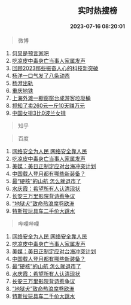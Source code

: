 <div align="center"><h2>实时热搜榜</h2><h4>2023-07-16 08:20:01</h4></div>

> 微博  

1. [何炅是预言家吧](https://s.weibo.com/weibo?q=%23%E4%BD%95%E7%82%85%E6%98%AF%E9%A2%84%E8%A8%80%E5%AE%B6%E5%90%A7%23&t=31&band_rank=1&Refer=top)<br />
2. [吃凉皮中毒身亡当事人家属发声](https://s.weibo.com/weibo?q=%23%E5%90%83%E5%87%89%E7%9A%AE%E4%B8%AD%E6%AF%92%E8%BA%AB%E4%BA%A1%E5%BD%93%E4%BA%8B%E4%BA%BA%E5%AE%B6%E5%B1%9E%E5%8F%91%E5%A3%B0%23&t=31&band_rank=2&Refer=top)<br />
3. [回顾2023那些振奋人心的科技新突破](https://s.weibo.com/weibo?q=%23%E5%9B%9E%E9%A1%BE2023%E9%82%A3%E4%BA%9B%E6%8C%AF%E5%A5%8B%E4%BA%BA%E5%BF%83%E7%9A%84%E7%A7%91%E6%8A%80%E6%96%B0%E7%AA%81%E7%A0%B4%23&t=31&band_rank=3&Refer=top)<br />
4. [杨洋一口气发了八条动态](https://s.weibo.com/weibo?q=%23%E6%9D%A8%E6%B4%8B%E4%B8%80%E5%8F%A3%E6%B0%94%E5%8F%91%E4%BA%86%E5%85%AB%E6%9D%A1%E5%8A%A8%E6%80%81%23&t=31&band_rank=4&Refer=top)<br />
5. [杨澄出轨](https://s.weibo.com/weibo?q=%23%E6%9D%A8%E6%BE%84%E5%87%BA%E8%BD%A8%23&t=31&band_rank=5&Refer=top)<br />
6. [重庆地铁](https://s.weibo.com/weibo?q=%23%E9%87%8D%E5%BA%86%E5%9C%B0%E9%93%81%23&t=31&band_rank=6&Refer=top)<br />
7. [上海外滩一橱窗窗台成游客垃圾桶](https://s.weibo.com/weibo?q=%23%E4%B8%8A%E6%B5%B7%E5%A4%96%E6%BB%A9%E4%B8%80%E6%A9%B1%E7%AA%97%E7%AA%97%E5%8F%B0%E6%88%90%E6%B8%B8%E5%AE%A2%E5%9E%83%E5%9C%BE%E6%A1%B6%23&t=31&band_rank=7&Refer=top)<br />
8. [抓知了卖260元一斤10天赚万元](https://s.weibo.com/weibo?q=%23%E6%8A%93%E7%9F%A5%E4%BA%86%E5%8D%96260%E5%85%83%E4%B8%80%E6%96%A410%E5%A4%A9%E8%B5%9A%E4%B8%87%E5%85%83%23&t=31&band_rank=8&Refer=top)<br />
9. [中国女排3比0波兰女排](https://s.weibo.com/weibo?q=%23%E4%B8%AD%E5%9B%BD%E5%A5%B3%E6%8E%923%E6%AF%940%E6%B3%A2%E5%85%B0%E5%A5%B3%E6%8E%92%23&t=31&band_rank=9&Refer=top)<br />

> 知乎  


> 百度  

1. [网络安全为人民 网络安全靠人民](https://www.baidu.com/s?wd=%E7%BD%91%E7%BB%9C%E5%AE%89%E5%85%A8%E4%B8%BA%E4%BA%BA%E6%B0%91+%E7%BD%91%E7%BB%9C%E5%AE%89%E5%85%A8%E9%9D%A0%E4%BA%BA%E6%B0%91&sa=fyb_news&rsv_dl=fyb_news)<br />
2. [吃凉皮中毒身亡当事人家属发声](https://www.baidu.com/s?wd=%E5%90%83%E5%87%89%E7%9A%AE%E4%B8%AD%E6%AF%92%E8%BA%AB%E4%BA%A1%E5%BD%93%E4%BA%8B%E4%BA%BA%E5%AE%B6%E5%B1%9E%E5%8F%91%E5%A3%B0&sa=fyb_news&rsv_dl=fyb_news)<br />
3. [美媒：美日正制定应对台海冲突计划](https://www.baidu.com/s?wd=%E7%BE%8E%E5%AA%92%EF%BC%9A%E7%BE%8E%E6%97%A5%E6%AD%A3%E5%88%B6%E5%AE%9A%E5%BA%94%E5%AF%B9%E5%8F%B0%E6%B5%B7%E5%86%B2%E7%AA%81%E8%AE%A1%E5%88%92&sa=fyb_news&rsv_dl=fyb_news)<br />
4. [中国载人登月都有哪些新装备？](https://www.baidu.com/s?wd=%E4%B8%AD%E5%9B%BD%E8%BD%BD%E4%BA%BA%E7%99%BB%E6%9C%88%E9%83%BD%E6%9C%89%E5%93%AA%E4%BA%9B%E6%96%B0%E8%A3%85%E5%A4%87%EF%BC%9F&sa=fyb_news&rsv_dl=fyb_news)<br />
5. [最“硬核”的山航 怎么就退市了](https://www.baidu.com/s?wd=%E6%9C%80%E2%80%9C%E7%A1%AC%E6%A0%B8%E2%80%9D%E7%9A%84%E5%B1%B1%E8%88%AA+%E6%80%8E%E4%B9%88%E5%B0%B1%E9%80%80%E5%B8%82%E4%BA%86&sa=fyb_news&rsv_dl=fyb_news)<br />
6. [水庆霞：希望所有人认清现状](https://www.baidu.com/s?wd=%E6%B0%B4%E5%BA%86%E9%9C%9E%EF%BC%9A%E5%B8%8C%E6%9C%9B%E6%89%80%E6%9C%89%E4%BA%BA%E8%AE%A4%E6%B8%85%E7%8E%B0%E7%8A%B6&sa=fyb_news&rsv_dl=fyb_news)<br />
7. [长安三万里影院背诗惹争议](https://www.baidu.com/s?wd=%E9%95%BF%E5%AE%89%E4%B8%89%E4%B8%87%E9%87%8C%E5%BD%B1%E9%99%A2%E8%83%8C%E8%AF%97%E6%83%B9%E4%BA%89%E8%AE%AE&sa=fyb_news&rsv_dl=fyb_news)<br />
8. [“地狱犬”致命热浪席卷欧洲](https://www.baidu.com/s?wd=%E2%80%9C%E5%9C%B0%E7%8B%B1%E7%8A%AC%E2%80%9D%E8%87%B4%E5%91%BD%E7%83%AD%E6%B5%AA%E5%B8%AD%E5%8D%B7%E6%AC%A7%E6%B4%B2&sa=fyb_news&rsv_dl=fyb_news)<br />
9. [特斯拉玩具车二手价大跳水](https://www.baidu.com/s?wd=%E7%89%B9%E6%96%AF%E6%8B%89%E7%8E%A9%E5%85%B7%E8%BD%A6%E4%BA%8C%E6%89%8B%E4%BB%B7%E5%A4%A7%E8%B7%B3%E6%B0%B4&sa=fyb_news&rsv_dl=fyb_news)<br />

> 哔哩哔哩  

1. [网络安全为人民 网络安全靠人民](https://www.baidu.com/s?wd=%E7%BD%91%E7%BB%9C%E5%AE%89%E5%85%A8%E4%B8%BA%E4%BA%BA%E6%B0%91+%E7%BD%91%E7%BB%9C%E5%AE%89%E5%85%A8%E9%9D%A0%E4%BA%BA%E6%B0%91&sa=fyb_news&rsv_dl=fyb_news)<br />
2. [吃凉皮中毒身亡当事人家属发声](https://www.baidu.com/s?wd=%E5%90%83%E5%87%89%E7%9A%AE%E4%B8%AD%E6%AF%92%E8%BA%AB%E4%BA%A1%E5%BD%93%E4%BA%8B%E4%BA%BA%E5%AE%B6%E5%B1%9E%E5%8F%91%E5%A3%B0&sa=fyb_news&rsv_dl=fyb_news)<br />
3. [美媒：美日正制定应对台海冲突计划](https://www.baidu.com/s?wd=%E7%BE%8E%E5%AA%92%EF%BC%9A%E7%BE%8E%E6%97%A5%E6%AD%A3%E5%88%B6%E5%AE%9A%E5%BA%94%E5%AF%B9%E5%8F%B0%E6%B5%B7%E5%86%B2%E7%AA%81%E8%AE%A1%E5%88%92&sa=fyb_news&rsv_dl=fyb_news)<br />
4. [中国载人登月都有哪些新装备？](https://www.baidu.com/s?wd=%E4%B8%AD%E5%9B%BD%E8%BD%BD%E4%BA%BA%E7%99%BB%E6%9C%88%E9%83%BD%E6%9C%89%E5%93%AA%E4%BA%9B%E6%96%B0%E8%A3%85%E5%A4%87%EF%BC%9F&sa=fyb_news&rsv_dl=fyb_news)<br />
5. [最“硬核”的山航 怎么就退市了](https://www.baidu.com/s?wd=%E6%9C%80%E2%80%9C%E7%A1%AC%E6%A0%B8%E2%80%9D%E7%9A%84%E5%B1%B1%E8%88%AA+%E6%80%8E%E4%B9%88%E5%B0%B1%E9%80%80%E5%B8%82%E4%BA%86&sa=fyb_news&rsv_dl=fyb_news)<br />
6. [水庆霞：希望所有人认清现状](https://www.baidu.com/s?wd=%E6%B0%B4%E5%BA%86%E9%9C%9E%EF%BC%9A%E5%B8%8C%E6%9C%9B%E6%89%80%E6%9C%89%E4%BA%BA%E8%AE%A4%E6%B8%85%E7%8E%B0%E7%8A%B6&sa=fyb_news&rsv_dl=fyb_news)<br />
7. [长安三万里影院背诗惹争议](https://www.baidu.com/s?wd=%E9%95%BF%E5%AE%89%E4%B8%89%E4%B8%87%E9%87%8C%E5%BD%B1%E9%99%A2%E8%83%8C%E8%AF%97%E6%83%B9%E4%BA%89%E8%AE%AE&sa=fyb_news&rsv_dl=fyb_news)<br />
8. [“地狱犬”致命热浪席卷欧洲](https://www.baidu.com/s?wd=%E2%80%9C%E5%9C%B0%E7%8B%B1%E7%8A%AC%E2%80%9D%E8%87%B4%E5%91%BD%E7%83%AD%E6%B5%AA%E5%B8%AD%E5%8D%B7%E6%AC%A7%E6%B4%B2&sa=fyb_news&rsv_dl=fyb_news)<br />
9. [特斯拉玩具车二手价大跳水](https://www.baidu.com/s?wd=%E7%89%B9%E6%96%AF%E6%8B%89%E7%8E%A9%E5%85%B7%E8%BD%A6%E4%BA%8C%E6%89%8B%E4%BB%B7%E5%A4%A7%E8%B7%B3%E6%B0%B4&sa=fyb_news&rsv_dl=fyb_news)<br />
